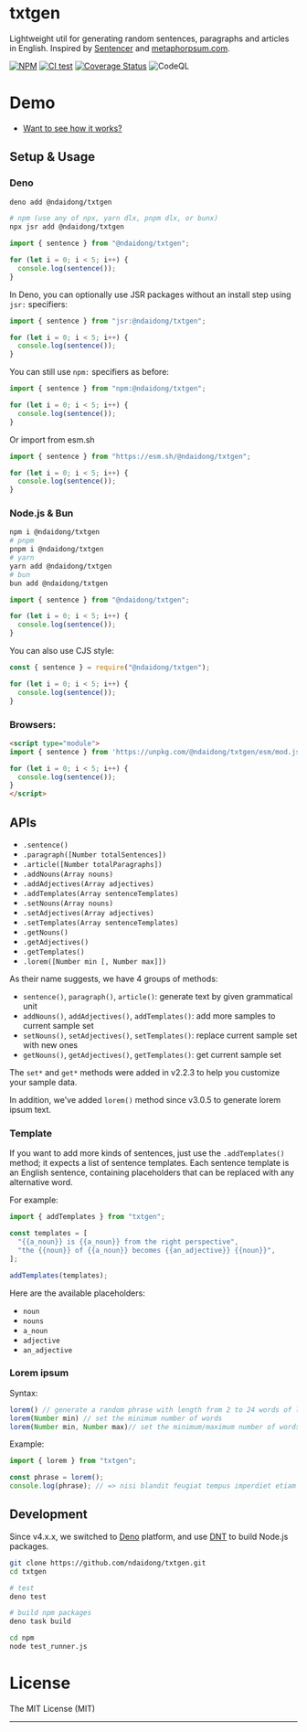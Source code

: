 # txtgen

Lightweight util for generating random sentences, paragraphs and articles in
English. Inspired by [Sentencer](https://github.com/kylestetz/Sentencer) and
[metaphorpsum.com](http://metaphorpsum.com/).

[![NPM](https://badge.fury.io/js/txtgen.svg)](https://badge.fury.io/js/txtgen)
[![CI test](https://github.com/ndaidong/txtgen/workflows/ci-test/badge.svg)](https://github.com/ndaidong/txtgen/actions)
[![Coverage Status](https://coveralls.io/repos/github/ndaidong/txtgen/badge.svg)](https://coveralls.io/github/ndaidong/txtgen)
![CodeQL](https://github.com/ndaidong/txtgen/workflows/CodeQL/badge.svg)

# Demo

- [Want to see how it works?](https://ndaidong.github.io/txtgen/)

## Setup & Usage

### Deno

```sh
deno add @ndaidong/txtgen

# npm (use any of npx, yarn dlx, pnpm dlx, or bunx)
npx jsr add @ndaidong/txtgen
```

```ts
import { sentence } from "@ndaidong/txtgen";

for (let i = 0; i < 5; i++) {
  console.log(sentence());
}
```

In Deno, you can optionally use JSR packages without an install step using
`jsr:` specifiers:

```ts
import { sentence } from "jsr:@ndaidong/txtgen";

for (let i = 0; i < 5; i++) {
  console.log(sentence());
}
```

You can still use `npm:` specifiers as before:

```ts
import { sentence } from "npm:@ndaidong/txtgen";

for (let i = 0; i < 5; i++) {
  console.log(sentence());
}
```

Or import from esm.sh

```ts
import { sentence } from "https://esm.sh/@ndaidong/txtgen";

for (let i = 0; i < 5; i++) {
  console.log(sentence());
}
```

### Node.js & Bun

```bash
npm i @ndaidong/txtgen
# pnpm
pnpm i @ndaidong/txtgen
# yarn
yarn add @ndaidong/txtgen
# bun
bun add @ndaidong/txtgen
```

```js
import { sentence } from "@ndaidong/txtgen";

for (let i = 0; i < 5; i++) {
  console.log(sentence());
}
```

You can also use CJS style:

```js
const { sentence } = require("@ndaidong/txtgen");

for (let i = 0; i < 5; i++) {
  console.log(sentence());
}
```

### Browsers:

```html
<script type="module">
import { sentence } from 'https://unpkg.com/@ndaidong/txtgen/esm/mod.js';

for (let i = 0; i < 5; i++) {
  console.log(sentence());
}
</script>
```

## APIs

- `.sentence()`
- `.paragraph([Number totalSentences])`
- `.article([Number totalParagraphs])`
- `.addNouns(Array nouns)`
- `.addAdjectives(Array adjectives)`
- `.addTemplates(Array sentenceTemplates)`
- `.setNouns(Array nouns)`
- `.setAdjectives(Array adjectives)`
- `.setTemplates(Array sentenceTemplates)`
- `.getNouns()`
- `.getAdjectives()`
- `.getTemplates()`
- `.lorem([Number min [, Number max]])`

As their name suggests, we have 4 groups of methods:

- `sentence()`, `paragraph()`, `article()`: generate text by given grammatical
  unit
- `addNouns()`, `addAdjectives()`, `addTemplates()`: add more samples to current
  sample set
- `setNouns()`, `setAdjectives()`, `setTemplates()`: replace current sample set
  with new ones
- `getNouns()`, `getAdjectives()`, `getTemplates()`: get current sample set

The `set*` and `get*` methods were added in v2.2.3 to help you customize your
sample data.

In addition, we've added `lorem()` method since v3.0.5 to generate lorem ipsum
text.

### Template

If you want to add more kinds of sentences, just use the `.addTemplates()`
method; it expects a list of sentence templates. Each sentence template is an
English sentence, containing placeholders that can be replaced with any
alternative word.

For example:

```js
import { addTemplates } from "txtgen";

const templates = [
  "{{a_noun}} is {{a_noun}} from the right perspective",
  "the {{noun}} of {{a_noun}} becomes {{an_adjective}} {{noun}}",
];

addTemplates(templates);
```

Here are the available placeholders:

- `noun`
- `nouns`
- `a_noun`
- `adjective`
- `an_adjective`

### Lorem ipsum

Syntax:

```js
lorem() // generate a random phrase with length from 2 to 24 words of lorem ipsum
lorem(Number min) // set the minimum number of words
lorem(Number min, Number max)// set the minimum/maximum number of words
```

Example:

```js
import { lorem } from "txtgen";

const phrase = lorem();
console.log(phrase); // => nisi blandit feugiat tempus imperdiet etiam eu mus augue
```

## Development

Since v4.x.x, we switched to [Deno](https://docs.deno.com/runtime/manual/)
platform, and use [DNT](https://github.com/denoland/dnt) to build Node.js
packages.

```bash
git clone https://github.com/ndaidong/txtgen.git
cd txtgen

# test
deno test

# build npm packages
deno task build

cd npm
node test_runner.js
```

# License

The MIT License (MIT)

---
